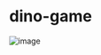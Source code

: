 # dino-game
![image](https://user-images.githubusercontent.com/70750996/151669296-162a0013-dbf8-4d0e-9589-d0e24b9d7757.png)
